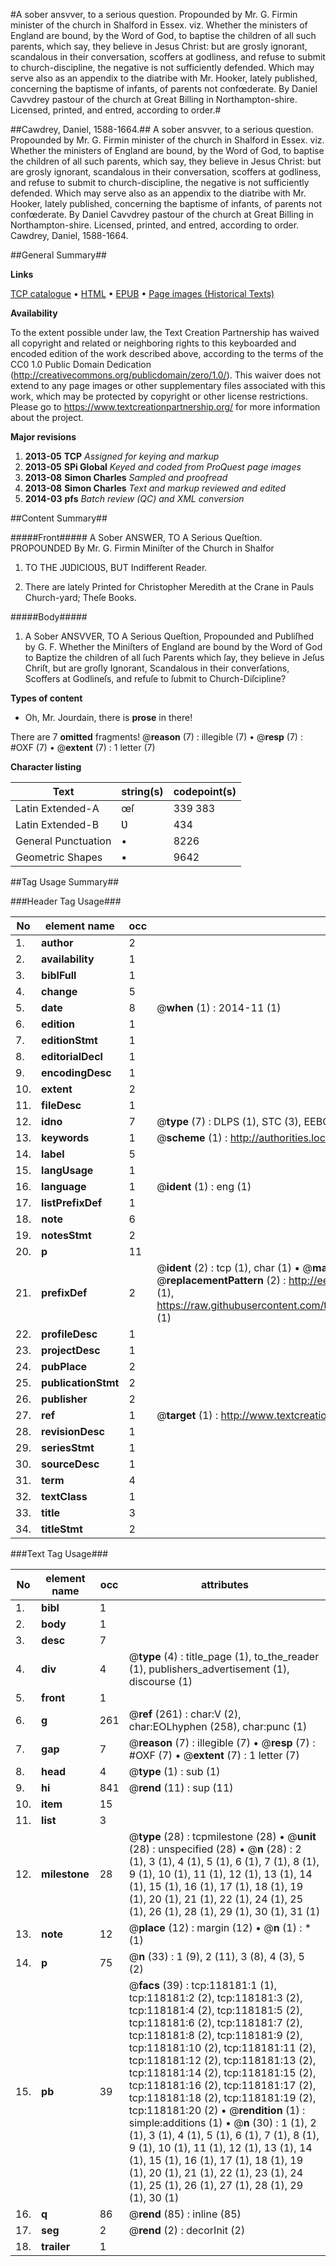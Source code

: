 #A sober ansvver, to a serious question. Propounded by Mr. G. Firmin minister of the church in Shalford in Essex. viz. Whether the ministers of England are bound, by the Word of God, to baptise the children of all such parents, which say, they believe in Jesus Christ: but are grosly ignorant, scandalous in their conversation, scoffers at godliness, and refuse to submit to church-discipline, the negative is not sufficiently defended. Which may serve also as an appendix to the diatribe with Mr. Hooker, lately published, concerning the baptisme of infants, of parents not confœderate. By Daniel Cavvdrey pastour of the church at Great Billing in Northampton-shire. Licensed, printed, and entred, according to order.#

##Cawdrey, Daniel, 1588-1664.##
A sober ansvver, to a serious question. Propounded by Mr. G. Firmin minister of the church in Shalford in Essex. viz. Whether the ministers of England are bound, by the Word of God, to baptise the children of all such parents, which say, they believe in Jesus Christ: but are grosly ignorant, scandalous in their conversation, scoffers at godliness, and refuse to submit to church-discipline, the negative is not sufficiently defended. Which may serve also as an appendix to the diatribe with Mr. Hooker, lately published, concerning the baptisme of infants, of parents not confœderate. By Daniel Cavvdrey pastour of the church at Great Billing in Northampton-shire. Licensed, printed, and entred, according to order.
Cawdrey, Daniel, 1588-1664.

##General Summary##

**Links**

[TCP catalogue](http://www.ota.ox.ac.uk/tcp/)  • 
[HTML](http://tei.it.ox.ac.uk/tcp/Texts-HTML/free/A78/A78433.html)  • 
[EPUB](http://tei.it.ox.ac.uk/tcp/Texts-EPUB/free/A78/A78433.epub) • 
[Page images (Historical Texts)](https://historicaltexts.jisc.ac.uk/eebo-99865926e)

**Availability**

To the extent possible under law, the Text Creation Partnership has waived all copyright and related or neighboring rights to this keyboarded and encoded edition of the work described above, according to the terms of the CC0 1.0 Public Domain Dedication (http://creativecommons.org/publicdomain/zero/1.0/). This waiver does not extend to any page images or other supplementary files associated with this work, which may be protected by copyright or other license restrictions. Please go to https://www.textcreationpartnership.org/ for more information about the project.

**Major revisions**

1. __2013-05__ __TCP__ *Assigned for keying and markup*
1. __2013-05__ __SPi Global__ *Keyed and coded from ProQuest page images*
1. __2013-08__ __Simon Charles__ *Sampled and proofread*
1. __2013-08__ __Simon Charles__ *Text and markup reviewed and edited*
1. __2014-03__ __pfs__ *Batch review (QC) and XML conversion*

##Content Summary##

#####Front#####
A Sober ANSWER, TO A Serious Queſtion. PROPOUNDED By Mr. G. Firmin Miniſter of the Church in Shalfor
1. TO THE JƲDICIOƲS, BUT Indifferent Reader.

1. There are lately Printed for Christopher Meredith at the Crane in Pauls Church-yard; Theſe Books.

#####Body#####

1. A Sober ANSVVER, TO A Serious Queſtion, Propounded and Publiſhed by G. F. Whether the Miniſters of England are bound by the Word of God to Baptize the children of all ſuch Parents which ſay, they believe in Jeſus Chriſt, but are groſly Ignorant, Scandalous in their converſations, Scoffers at Godlineſs, and refuſe to ſubmit to Church-Diſcipline?

**Types of content**

  * Oh, Mr. Jourdain, there is **prose** in there!

There are 7 **omitted** fragments! 
 @__reason__ (7) : illegible (7)  •  @__resp__ (7) : #OXF (7)  •  @__extent__ (7) : 1 letter (7)

**Character listing**


|Text|string(s)|codepoint(s)|
|---|---|---|
|Latin Extended-A|œſ|339 383|
|Latin Extended-B|Ʋ|434|
|General Punctuation|•|8226|
|Geometric Shapes|▪|9642|

##Tag Usage Summary##

###Header Tag Usage###

|No|element name|occ|attributes|
|---|---|---|---|
|1.|__author__|2||
|2.|__availability__|1||
|3.|__biblFull__|1||
|4.|__change__|5||
|5.|__date__|8| @__when__ (1) : 2014-11 (1)|
|6.|__edition__|1||
|7.|__editionStmt__|1||
|8.|__editorialDecl__|1||
|9.|__encodingDesc__|1||
|10.|__extent__|2||
|11.|__fileDesc__|1||
|12.|__idno__|7| @__type__ (7) : DLPS (1), STC (3), EEBO-CITATION (1), PROQUEST (1), VID (1)|
|13.|__keywords__|1| @__scheme__ (1) : http://authorities.loc.gov/ (1)|
|14.|__label__|5||
|15.|__langUsage__|1||
|16.|__language__|1| @__ident__ (1) : eng (1)|
|17.|__listPrefixDef__|1||
|18.|__note__|6||
|19.|__notesStmt__|2||
|20.|__p__|11||
|21.|__prefixDef__|2| @__ident__ (2) : tcp (1), char (1)  •  @__matchPattern__ (2) : ([0-9\-]+):([0-9IVX]+) (1), (.+) (1)  •  @__replacementPattern__ (2) : http://eebo.chadwyck.com/downloadtiff?vid=$1&page=$2 (1), https://raw.githubusercontent.com/textcreationpartnership/Texts/master/tcpchars.xml#$1 (1)|
|22.|__profileDesc__|1||
|23.|__projectDesc__|1||
|24.|__pubPlace__|2||
|25.|__publicationStmt__|2||
|26.|__publisher__|2||
|27.|__ref__|1| @__target__ (1) : http://www.textcreationpartnership.org/docs/. (1)|
|28.|__revisionDesc__|1||
|29.|__seriesStmt__|1||
|30.|__sourceDesc__|1||
|31.|__term__|4||
|32.|__textClass__|1||
|33.|__title__|3||
|34.|__titleStmt__|2||


###Text Tag Usage###

|No|element name|occ|attributes|
|---|---|---|---|
|1.|__bibl__|1||
|2.|__body__|1||
|3.|__desc__|7||
|4.|__div__|4| @__type__ (4) : title_page (1), to_the_reader (1), publishers_advertisement (1), discourse (1)|
|5.|__front__|1||
|6.|__g__|261| @__ref__ (261) : char:V (2), char:EOLhyphen (258), char:punc (1)|
|7.|__gap__|7| @__reason__ (7) : illegible (7)  •  @__resp__ (7) : #OXF (7)  •  @__extent__ (7) : 1 letter (7)|
|8.|__head__|4| @__type__ (1) : sub (1)|
|9.|__hi__|841| @__rend__ (11) : sup (11)|
|10.|__item__|15||
|11.|__list__|3||
|12.|__milestone__|28| @__type__ (28) : tcpmilestone (28)  •  @__unit__ (28) : unspecified (28)  •  @__n__ (28) : 2 (1), 3 (1), 4 (1), 5 (1), 6 (1), 7 (1), 8 (1), 9 (1), 10 (1), 11 (1), 12 (1), 13 (1), 14 (1), 15 (1), 16 (1), 17 (1), 18 (1), 19 (1), 20 (1), 21 (1), 22 (1), 24 (1), 25 (1), 26 (1), 28 (1), 29 (1), 30 (1), 31 (1)|
|13.|__note__|12| @__place__ (12) : margin (12)  •  @__n__ (1) : * (1)|
|14.|__p__|75| @__n__ (33) : 1 (9), 2 (11), 3 (8), 4 (3), 5 (2)|
|15.|__pb__|39| @__facs__ (39) : tcp:118181:1 (1), tcp:118181:2 (2), tcp:118181:3 (2), tcp:118181:4 (2), tcp:118181:5 (2), tcp:118181:6 (2), tcp:118181:7 (2), tcp:118181:8 (2), tcp:118181:9 (2), tcp:118181:10 (2), tcp:118181:11 (2), tcp:118181:12 (2), tcp:118181:13 (2), tcp:118181:14 (2), tcp:118181:15 (2), tcp:118181:16 (2), tcp:118181:17 (2), tcp:118181:18 (2), tcp:118181:19 (2), tcp:118181:20 (2)  •  @__rendition__ (1) : simple:additions (1)  •  @__n__ (30) : 1 (1), 2 (1), 3 (1), 4 (1), 5 (1), 6 (1), 7 (1), 8 (1), 9 (1), 10 (1), 11 (1), 12 (1), 13 (1), 14 (1), 15 (1), 16 (1), 17 (1), 18 (1), 19 (1), 20 (1), 21 (1), 22 (1), 23 (1), 24 (1), 25 (1), 26 (1), 27 (1), 28 (1), 29 (1), 30 (1)|
|16.|__q__|86| @__rend__ (85) : inline (85)|
|17.|__seg__|2| @__rend__ (2) : decorInit (2)|
|18.|__trailer__|1||
